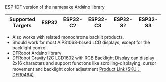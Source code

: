 ESP-IDF version of the namesake Arduino library

| Supported Targets | ESP32 | ESP32-C2 | ESP32-C3 | ESP32-S2 | ESP32-S3 |
| ----------------- | ----- | -------- | -------- | -------- | -------- |

- Also works with related monochrome backlit products.
- Should work for most AiP31068-based LCD displays, except for the backlight control.
- [DFRobot Arduino library](https://github.com/DFRobot/DFRobot_RGBLCD1602)
- DFRobot Gravity I2C LCD1602 with RGB Backlight Display can display 2x16 characters and support functions like scrolling-displaying, cursor movement and backlight color adjustment [Product Link (SKU：DFR0464)](https://www.dfrobot.com/product-1609.html)


